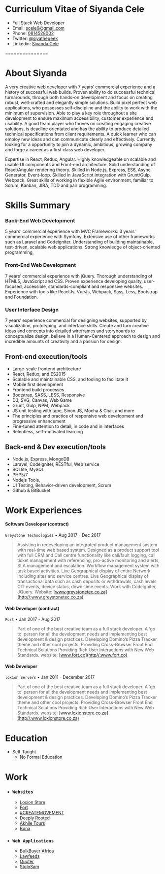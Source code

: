 # Curriculum Vitae of Siyanda Cele

* Full Stack Web Developer
* Email: [scele6@gmail.com](scele6@gmail.com)
* Phone: [0814528002](0814528002)
* Twitter: [@siyathegeek ](https://www.twitter.com/siyathegeek)
* Linkedin: [Siyanda Cele](https://www.linkedin.com/in/siyanda-cele-24a0a42a/)

===============

# About Siyanda 
A very creative web developer with 7 years’ commercial experience 
and a history of successful web builds. Proven ability to do successful 
technical turnarounds, through both hands-on development and focus on 
creating robust, well-crafted and elegantly simple solutions. Build pixel 
perfect web applications, who possesses self-discipline and the ability to 
work with the minimum of supervision. Able to play a key role throughout a 
site development to ensure maximum accessibility, customer experience and 
usability. A good team player who thrives on creating engaging creative 
solutions, is deadline orientated and has the ability to produce detailed 
technical specifications from client requirements. A quick learner who can 
employ new ideas and can communicate clearly and effectively. Currently 
looking for a opportunity to join a dynamic, ambitious, growing company 
and forge a career as a first class web developer.

Expertise in React, Redux, Angular. Highly knowledgeable on scalable and 
usable UI components and Front-end architecture. Solid understanding of 
React/Angular rendering theory. Skilled in Node.js, Express, ES6, Async Generator, Event-loop.
Skilled in JavaScript integration with Grunt/Gulp, Webpack. Great skills 
of working in flexible Agile environment, familiar to Scrum, Kanban, JIRA, TDD and pair programming.

# Skills Summary
### Back-End Web Development
5 years’ commercial experience with MVC Frameworks. 3 years’ commercial experience with Symfony. 
Extensive use of other frameworks such as Laravel and Codeigniter. Understanding of building maintainable, 
test-driven, scalable web applications. Strong knowledge of object-oriented programming,

### Front-End Web Development
7 years’ commercial experience with jQuery. Thorough understanding of HTML5, JavaScript and CSS. 
Proven experience developing quality, user-focused, accessible, standards-compliant and responsive websites. 
Experience with tools like ReactJs, VueJs, Webpack, Sass, Less, Bootstrap and Foundation.

### User Interface Design
7 years’ experience commercial for designing websites, supported by visualization, prototyping, and interface skills. 
Create and turn creative ideas and concepts into detailed wireframes and storyboards to conceptualize design, 
believe in a Human-Centered approach to design and incredible amounts of creativity and a passion for design.

## Front-end execution/tools
  * Large-scale frontend architecture
  * React, Redux, and ES2015
  * Scalable and maintainable CSS, and tooling to facilitate it
  * Mobile first development
  * Frontend build processes
  * Bootstrap, SASS, LESS, Responsive
  * D3, SVG, Canvas, Web Game
  * Grunt, Gulp, NPM, Webpack
  * JS unit testing with tape, Sinon.JS, Mocha & Chai, and more
  * The principles and practice of responsive web development and progressive enhancement
  * Fine-tuned attention to detail, in code and in interfaces
  * Relentless, self-motivated learning
  
## Back-end & Dev execution/tools
  * Node.js, Express, MongoDB
  * Laravel, Codeigniter, RESTful, Web service
  * SQLlite, MySQL
  * PHP5/7
  * Nodejs Tools,
  * UI Testing, Behavior-driven development, Scrum
  * Github & BitBucket

# Work Experiences

#### Software Developer (contract)
`Greystone Technologies` • Aug 2017 - Dec 2017 
> Assisting in redeveloping an integrated product management system with real-time web based system. 
  Designed as a product support tool with full CRM and Call centre functionality like call/fault logging, 
  call ticket management with referencing, pro-active monitoring and alerts, SLA management and escalation. 
  Workflow management system with task based activities. Live Geographical display of entire Network 
  including sites and service centres. Live Geographical display of transactional data such as cash deposits
  or withdrawals, cash levels CIT events, device status, down-time events. Work with Codeigniter, JQuery.
Website: [www.greystonetec.co.za](http//:www.greystonetec.co.za)

#### Web Developer (contract)
`Fort` • Jan 2017 - Aug 2017

> Part of one of the best creative team as a full stack
developer. A ‘go to’ person for all the development needs and implementing best development & design practices. Developing Domino’s Pizza Tracker theme and other cool projects. Providing Cross-Browser Front End Technical Solutions Providing Rich User Interactions with New Web Standards.
website: [www.fort.co](http//:www.fort.co)

#### Web Developer
`loxion Servers` • Jan 2011 - December 2017

> Part of one of the best creative team as a full stack
developer. A ‘go to’ person for all the development needs and implementing best development & design practices. Developing Domino’s Pizza Tracker theme and other cool projects. Providing Cross-Browser Front End Technical Solutions Providing Rich User Interactions with New Web Standards.
website: [www.loxionstore.co.za](http//:www.loxionstore.co.za)

# Education

* Self-Taught 
	* No Formal Education
  
# Work

* ### `Websites`
	* [Loxion Store](http://www.loxionstore.co.za) 
	* [Fort](http://www.fort.co)
	* [#CREATEMOVEMENT](http://fort.co/createmovement/)
	* [Deeply Rooted](http://www.deeplyrootedgardens.co.za)
 	* [Akhile Tours](http://akhiletours.co.za/) 
  * [Buna](http://buna.co.za/)
  
* ### `Web Applications`
	* [BulkBuyer Africa](http://www.bulkbuyerafrica.com/) 
	* [Lawfeeds](http://www.lawfeeds.co.za/) 
	* [Quoter](http://www.quoter.co.za/) 
	* [StoloSam](http://www.stolosam.co.za/) 
  
  

